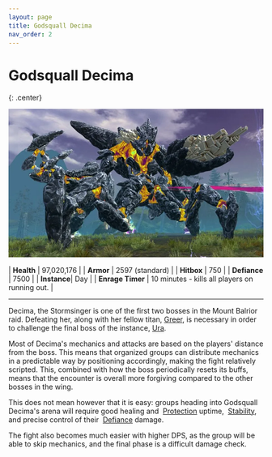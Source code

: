 ```yaml
---
layout: page
title: Godsquall Decima
nav_order: 2
---
```


# Godsquall Decima
{: .center}

<img src="../images/decima.webp" />

| **Health** | 97,020,176 |
| **Armor** |  2597 (standard) |
| **Hitbox** | 750 |
| **Defiance** | 7500 |
| **Instance**| Day |
| **Enrage Timer** | 10 minutes - kills all players on running out. |

---

Decima, the Stormsinger is one of the first two bosses in the Mount Balrior raid. Defeating her, along with her fellow titan, [Greer](../greer/overview.html), is necessary in order to challenge the final boss of the instance, [Ura](../ura/overview.html).

Most of Decima's mechanics and attacks are based on the players' distance from the boss. This means that organized groups can distribute mechanics in a predictable way by positioning accordingly, making the fight relatively scripted. This, combined with how the boss periodically resets its buffs, means that the encounter is overall more forgiving compared to the other bosses in the wing.

This does not mean however that it is easy: groups heading into Godsquall Decima's arena will require good healing and <img class="inline protection"> [Protection](https://wiki.guildwars2.com/wiki/Protection) uptime, <img class="inline stability"> [Stability](https://wiki.guildwars2.com/Stability), and precise control of their <img class="inline defiance"> [Defiance](https://wiki.guildwars2.com/wiki/Defiance_bar) damage.

The fight also becomes much easier with higher DPS, as the group will be able to skip mechanics, and the final phase is a difficult damage check.